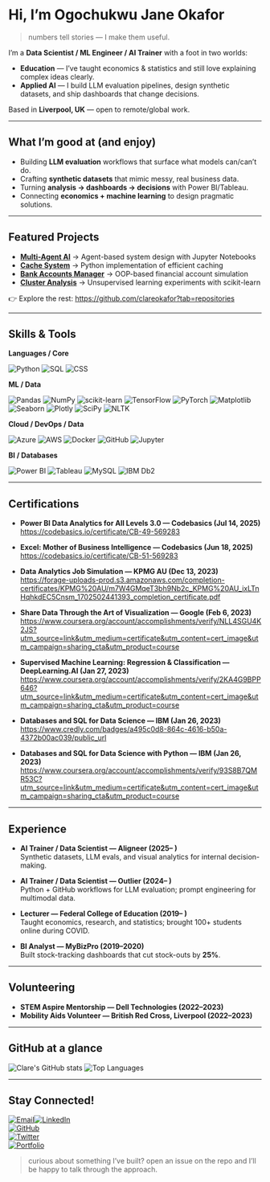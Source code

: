 # Hi, I’m Ogochukwu Jane Okafor

> numbers tell stories — I make them useful.

I’m a **Data Scientist / ML Engineer / AI Trainer** with a foot in two worlds:
- **Education** — I’ve taught economics & statistics and still love explaining complex ideas clearly.
- **Applied AI** — I build LLM evaluation pipelines, design synthetic datasets, and ship dashboards that change decisions.

Based in **Liverpool, UK** — open to remote/global work.

---

## What I’m good at (and enjoy)

- Building **LLM evaluation** workflows that surface what models can/can’t do.
- Crafting **synthetic datasets** that mimic messy, real business data.
- Turning **analysis → dashboards → decisions** with Power BI/Tableau.
- Connecting **economics + machine learning** to design pragmatic solutions.

---

## Featured Projects

- [**Multi-Agent AI**](https://github.com/clareokafor/Multi-Agent) → Agent-based system design with Jupyter Notebooks  
- [**Cache System**](https://github.com/clareokafor/cache) → Python implementation of efficient caching  
- [**Bank Accounts Manager**](https://github.com/clareokafor/Bank-Accounts) → OOP-based financial account simulation  
- [**Cluster Analysis**](https://github.com/clareokafor/Clusterings) → Unsupervised learning experiments with scikit-learn  

👉 Explore the rest: <https://github.com/clareokafor?tab=repositories>

---

## Skills & Tools

**Languages / Core**
  
![Python](https://img.shields.io/badge/Python-3776AB?style=for-the-badge&logo=python&logoColor=white)
![SQL](https://img.shields.io/badge/SQL-003B57?style=for-the-badge&logo=database&logoColor=white)
![CSS](https://img.shields.io/badge/CSS-1572B6?style=for-the-badge&logo=css3&logoColor=white)

**ML / Data**

![Pandas](https://img.shields.io/badge/Pandas-150458?style=for-the-badge&logo=pandas&logoColor=white)
![NumPy](https://img.shields.io/badge/NumPy-013243?style=for-the-badge&logo=numpy&logoColor=white)
![scikit-learn](https://img.shields.io/badge/scikit--learn-F7931E?style=for-the-badge&logo=scikitlearn&logoColor=white)
![TensorFlow](https://img.shields.io/badge/TensorFlow-FF6F00?style=for-the-badge&logo=tensorflow&logoColor=white)
![PyTorch](https://img.shields.io/badge/PyTorch-EE4C2C?style=for-the-badge&logo=pytorch&logoColor=white)
![Matplotlib](https://img.shields.io/badge/Matplotlib-11557C?style=for-the-badge&logo=plotly&logoColor=white)
![Seaborn](https://img.shields.io/badge/Seaborn-5A9?style=for-the-badge)
![Plotly](https://img.shields.io/badge/Plotly-3F4F75?style=for-the-badge&logo=plotly&logoColor=white)
![SciPy](https://img.shields.io/badge/SciPy-8CAAE6?style=for-the-badge&logo=scipy&logoColor=white)
![NLTK](https://img.shields.io/badge/NLTK-2A5CAA?style=for-the-badge)

**Cloud / DevOps / Data**

![Azure](https://img.shields.io/badge/Microsoft_Azure-0078D4?style=for-the-badge&logo=microsoftazure&logoColor=white)
![AWS](https://img.shields.io/badge/AWS-232F3E?style=for-the-badge&logo=amazonaws&logoColor=white)
![Docker](https://img.shields.io/badge/Docker-2496ED?style=for-the-badge&logo=docker&logoColor=white)
![GitHub](https://img.shields.io/badge/GitHub-181717?style=for-the-badge&logo=github&logoColor=white)
![Jupyter](https://img.shields.io/badge/Jupyter-F37626?style=for-the-badge&logo=jupyter&logoColor=white)

**BI / Databases**

![Power BI](https://img.shields.io/badge/Power_BI-F2C811?style=for-the-badge&logo=powerbi&logoColor=000)
![Tableau](https://img.shields.io/badge/Tableau-E97627?style=for-the-badge&logo=tableau&logoColor=white)
![MySQL](https://img.shields.io/badge/MySQL-4479A1?style=for-the-badge&logo=mysql&logoColor=white)
![IBM Db2](https://img.shields.io/badge/IBM%20Db2-0468D7?style=for-the-badge&logo=ibm&logoColor=white)

---

## Certifications

- **Power BI Data Analytics for All Levels 3.0 — Codebasics (Jul 14, 2025)**  
  https://codebasics.io/certificate/CB-49-569283

- **Excel: Mother of Business Intelligence — Codebasics (Jun 18, 2025)**  
  https://codebasics.io/certificate/CB-51-569283

- **Data Analytics Job Simulation — KPMG AU (Dec 13, 2023)**  
  https://forage-uploads-prod.s3.amazonaws.com/completion-certificates/KPMG%20AU/m7W4GMqeT3bh9Nb2c_KPMG%20AU_ixLTnHqhkdEC5Cnsm_1702502441393_completion_certificate.pdf

- **Share Data Through the Art of Visualization — Google (Feb 6, 2023)**  
  https://www.coursera.org/account/accomplishments/verify/NLL4SGU4K2JS?utm_source=link&utm_medium=certificate&utm_content=cert_image&utm_campaign=sharing_cta&utm_product=course

- **Supervised Machine Learning: Regression & Classification — DeepLearning.AI (Jan 27, 2023)**  
  https://www.coursera.org/account/accomplishments/verify/2KA4G9BPP646?utm_source=link&utm_medium=certificate&utm_content=cert_image&utm_campaign=sharing_cta&utm_product=course

- **Databases and SQL for Data Science — IBM (Jan 26, 2023)**  
  https://www.credly.com/badges/a495c0d8-864c-4616-b50a-4372b00ac039/public_url

- **Databases and SQL for Data Science with Python — IBM (Jan 26, 2023)**  
  https://www.coursera.org/account/accomplishments/verify/93S8B7QMR53C?utm_source=link&utm_medium=certificate&utm_content=cert_image&utm_campaign=sharing_cta&utm_product=course

---

## Experience

- **AI Trainer / Data Scientist — Aligneer (2025– )**  
  Synthetic datasets, LLM evals, and visual analytics for internal decision-making.

- **AI Trainer / Data Scientist — Outlier (2024– )**  
  Python + GitHub workflows for LLM evaluation; prompt engineering for multimodal data.

- **Lecturer — Federal College of Education (2019– )**  
  Taught economics, research, and statistics; brought 100+ students online during COVID.

- **BI Analyst — MyBizPro (2019–2020)**  
  Built stock-tracking dashboards that cut stock-outs by **25%**.

---

## Volunteering

- **STEM Aspire Mentorship — Dell Technologies (2022–2023)**  
- **Mobility Aids Volunteer — British Red Cross, Liverpool (2022–2023)**

---

## GitHub at a glance

![Clare's GitHub stats](https://github-readme-stats.vercel.app/api?username=clareokafor&show_icons=true&theme=tokyonight)
![Top Languages](https://github-readme-stats.vercel.app/api/top-langs/?username=clareokafor&layout=compact&theme=tokyonight)

---

## Stay Connected!


[![Email](https://img.shields.io/badge/Email-D14836?style=for-the-badge&logo=gmail&logoColor=white)](mailto:okaforjaneclare@gmail.com)[![LinkedIn](https://img.shields.io/badge/LinkedIn-0077B5?style=for-the-badge&logo=linkedin&logoColor=white)](https://www.linkedin.com/in/clareokafor)  
[![GitHub](https://img.shields.io/badge/GitHub-181717?style=for-the-badge&logo=github&logoColor=white)](https://github.com/clareokafor)  
[![Twitter](https://img.shields.io/badge/Twitter-1DA1F2?style=for-the-badge&logo=twitter&logoColor=white)](https://twitter.com/clareokafo)  
[![Portfolio](https://img.shields.io/badge/Portfolio-000000?style=for-the-badge&logo=About.me&logoColor=white)](https://clareokafor.github.io)  


> curious about something I’ve built? open an issue on the repo and  I’ll be happy to talk through the approach.
